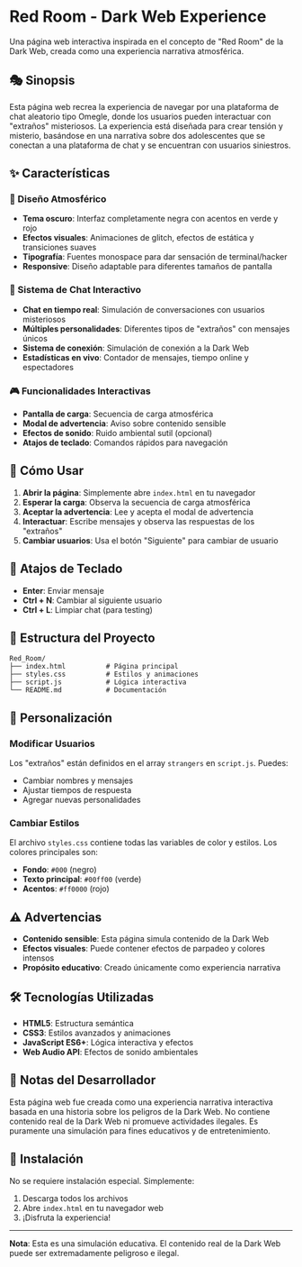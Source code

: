 # Red Room - Dark Web Experience

Una página web interactiva inspirada en el concepto de "Red Room" de la Dark Web, creada como una experiencia narrativa atmosférica.

## 🎭 Sinopsis

Esta página web recrea la experiencia de navegar por una plataforma de chat aleatorio tipo Omegle, donde los usuarios pueden interactuar con "extraños" misteriosos. La experiencia está diseñada para crear tensión y misterio, basándose en una narrativa sobre dos adolescentes que se conectan a una plataforma de chat y se encuentran con usuarios siniestros.

## ✨ Características

### 🎨 Diseño Atmosférico
- **Tema oscuro**: Interfaz completamente negra con acentos en verde y rojo
- **Efectos visuales**: Animaciones de glitch, efectos de estática y transiciones suaves
- **Tipografía**: Fuentes monospace para dar sensación de terminal/hacker
- **Responsive**: Diseño adaptable para diferentes tamaños de pantalla

### 💬 Sistema de Chat Interactivo
- **Chat en tiempo real**: Simulación de conversaciones con usuarios misteriosos
- **Múltiples personalidades**: Diferentes tipos de "extraños" con mensajes únicos
- **Sistema de conexión**: Simulación de conexión a la Dark Web
- **Estadísticas en vivo**: Contador de mensajes, tiempo online y espectadores

### 🎮 Funcionalidades Interactivas
- **Pantalla de carga**: Secuencia de carga atmosférica
- **Modal de advertencia**: Aviso sobre contenido sensible
- **Efectos de sonido**: Ruido ambiental sutil (opcional)
- **Atajos de teclado**: Comandos rápidos para navegación

## 🚀 Cómo Usar

1. **Abrir la página**: Simplemente abre `index.html` en tu navegador
2. **Esperar la carga**: Observa la secuencia de carga atmosférica
3. **Aceptar la advertencia**: Lee y acepta el modal de advertencia
4. **Interactuar**: Escribe mensajes y observa las respuestas de los "extraños"
5. **Cambiar usuarios**: Usa el botón "Siguiente" para cambiar de usuario

## 🎯 Atajos de Teclado

- **Enter**: Enviar mensaje
- **Ctrl + N**: Cambiar al siguiente usuario
- **Ctrl + L**: Limpiar chat (para testing)

## 📁 Estructura del Proyecto

```
Red_Room/
├── index.html          # Página principal
├── styles.css          # Estilos y animaciones
├── script.js           # Lógica interactiva
└── README.md           # Documentación
```

## 🎨 Personalización

### Modificar Usuarios
Los "extraños" están definidos en el array `strangers` en `script.js`. Puedes:
- Cambiar nombres y mensajes
- Ajustar tiempos de respuesta
- Agregar nuevas personalidades

### Cambiar Estilos
El archivo `styles.css` contiene todas las variables de color y estilos. Los colores principales son:
- **Fondo**: `#000` (negro)
- **Texto principal**: `#00ff00` (verde)
- **Acentos**: `#ff0000` (rojo)

## ⚠️ Advertencias

- **Contenido sensible**: Esta página simula contenido de la Dark Web
- **Efectos visuales**: Puede contener efectos de parpadeo y colores intensos
- **Propósito educativo**: Creado únicamente como experiencia narrativa

## 🛠️ Tecnologías Utilizadas

- **HTML5**: Estructura semántica
- **CSS3**: Estilos avanzados y animaciones
- **JavaScript ES6+**: Lógica interactiva y efectos
- **Web Audio API**: Efectos de sonido ambientales

## 📝 Notas del Desarrollador

Esta página web fue creada como una experiencia narrativa interactiva basada en una historia sobre los peligros de la Dark Web. No contiene contenido real de la Dark Web ni promueve actividades ilegales. Es puramente una simulación para fines educativos y de entretenimiento.

## 🔧 Instalación

No se requiere instalación especial. Simplemente:
1. Descarga todos los archivos
2. Abre `index.html` en tu navegador web
3. ¡Disfruta la experiencia!

---

**Nota**: Esta es una simulación educativa. El contenido real de la Dark Web puede ser extremadamente peligroso e ilegal.